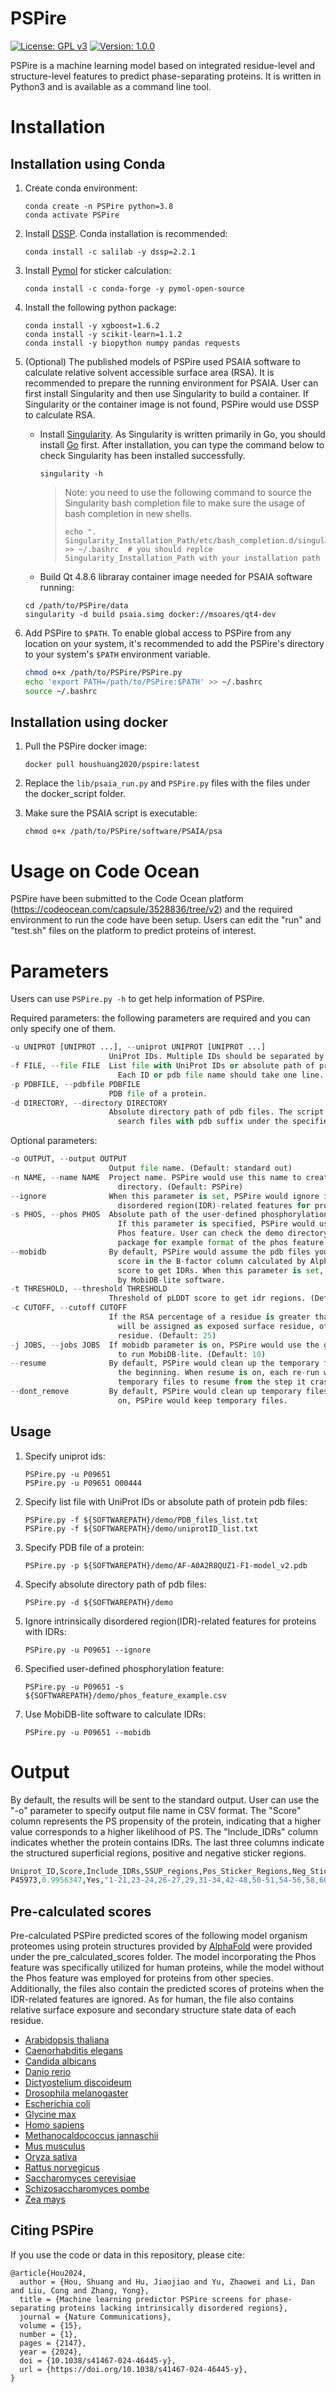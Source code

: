 # PSPire

[![License: GPL v3](https://img.shields.io/badge/License-GPLv3-blue.svg)](https://www.gnu.org/licenses/gpl-3.0) [![Version: 1.0.0](https://img.shields.io/badge/Version-1.0.0-brightgreen.svg)](https://www.gnu.org/licenses/gpl-3.0)

PSPire is a machine learning model based on integrated residue-level and structure-level features to predict phase-separating proteins. It is written in Python3 and is available as a command line tool.

# Installation

## Installation using Conda

1. Create conda environment:

   ```
   conda create -n PSPire python=3.8
   conda activate PSPire
   ```

2. Install [DSSP](https://github.com/PDB-REDO/dssp). Conda installation is recommended:

   ```shell
   conda install -c salilab -y dssp=2.2.1
   ```

3. Install [Pymol](https://pymol.org) for sticker calculation:

   ```shell
   conda install -c conda-forge -y pymol-open-source
   ```

4. Install the following python package:

   ```shell
   conda install -y xgboost=1.6.2 
   conda install -y scikit-learn=1.1.2 
   conda install -y biopython numpy pandas requests
   ```

5. (Optional) The published models of PSPire used PSAIA software to calculate relative solvent accessible surface area (RSA). It is recommended to prepare the running environment for PSAIA. User can first install Singularity and then use Singularity to build a container. If Singularity or the container image is not found, PSPire would use DSSP to calculate RSA.

   + Install [Singularity](https://apptainer.org/admin-docs/master/installation.html#). As Singularity is written primarily in Go, you should install [Go](https://go.dev/doc/install) first. After installation, you can type the command below to check Singularity has been installed successfully.

     ```shell
     singularity -h
     ```

     > Note: you need to use the following command to source the Singularity bash completion file to make sure the usage of bash completion in new shells.
     >
     > ```shell
     > echo ". Singularity_Installation_Path/etc/bash_completion.d/singularity" >> ~/.bashrc  # you should replce Singularity_Installation_Path with your installation path
     > ```

   + Build Qt 4.8.6 libraray container image needed for PSAIA software running:

   ```shell
   cd /path/to/PSPire/data
   singularity -d build psaia.simg docker://msoares/qt4-dev
   ```

6. Add PSPire to `$PATH`. To enable global access to PSPire from any location on your system, it's recommended to add the PSPire's directory to your system's `$PATH` environment variable. 

   ```bash
   chmod o+x /path/to/PSPire/PSPire.py
   echo 'export PATH=/path/to/PSPire:$PATH' >> ~/.bashrc
   source ~/.bashrc
   ```

## Installation using docker

1. Pull the PSPire docker image:

   ```shell
   docker pull houshuang2020/pspire:latest
   ```

2. Replace the `lib/psaia_run.py` and `PSPire.py` files with the files under the docker_script folder.
3. Make sure the PSAIA script is executable:
   ```
   chmod o+x /path/to/PSPire/software/PSAIA/psa
   ```
# Usage on Code Ocean
PSPire have been submitted to the Code Ocean platform (https://codeocean.com/capsule/3528836/tree/v2) and the required environment to run the code have been setup. Users can edit the "run" and "test.sh" files on the platform to predict proteins of interest.

# Parameters

Users can use `PSPire.py -h` to get help information of PSPire. 

Required parameters: the following parameters are required and you can only specify one of them.

```python
-u UNIPROT [UNIPROT ...], --uniprot UNIPROT [UNIPROT ...]
                      UniProt IDs. Multiple IDs should be separated by space.
-f FILE, --file FILE  List file with UniProt IDs or absolute path of protein pdb files.
                        Each ID or pdb file name should take one line.
-p PDBFILE, --pdbfile PDBFILE
                      PDB file of a protein.
-d DIRECTORY, --directory DIRECTORY
                      Absolute directory path of pdb files. The script will automatically
                        search files with pdb suffix under the specified directory.
```

Optional parameters:

```python
-o OUTPUT, --output OUTPUT
                      Output file name. (Default: standard out)
-n NAME, --name NAME  Project name. PSPire would use this name to create temporary
                        directory. (Default: PSPire)
--ignore              When this parameter is set, PSPire would ignore intrinsically
                        disordered region(IDR)-related features for proteins with IDRs.
-s PHOS, --phos PHOS  Absolute path of the user-defined phosphorylation (Phos) feature file.
                        If this parameter is specified, PSPire would use the model with the
                        Phos feature. User can check the demo directory of PSPire software 
                        package for example format of the phos feature file. (Default: '')
--mobidb              By default, PSPire would assume the pdb files you provide have pLDDT 
                        score in the B-factor column calculated by AlphaFold, and use the 
                        score to get IDRs. When this parameter is set, PSPire would get IDRs 
                        by MobiDB-lite software.
-t THRESHOLD, --threshold THRESHOLD
                      Threshold of pLDDT score to get idr regions. (Default: 50)
-c CUTOFF, --cutoff CUTOFF
                      If the RSA percentage of a residue is greater than this cutoff, it 
                        will be assigned as exposed surface residue, otherwise as buried 
                        residue. (Default: 25)
-j JOBS, --jobs JOBS  If mobidb parameter is on, PSPire would use the given number of cpus 
                        to run MobiDB-lite. (Default: 10)
--resume              By default, PSPire would clean up the temporary files and start from 
                        the beginning. When resume is on, each re-run would use previous 
                        temporary files to resume from the step it crashed.
--dont_remove         By default, PSPire would clean up temporary files. When dont_remove is 
                        on, PSPire would keep temporary files.
```

## Usage

1. Specify uniprot ids:

   ```shell
   PSPire.py -u P09651
   PSPire.py -u P09651 O00444
   ```

2. Specify list file with UniProt IDs or absolute path of protein pdb files:

   ```shell
   PSPire.py -f ${SOFTWAREPATH}/demo/PDB_files_list.txt
   PSPire.py -f ${SOFTWAREPATH}/demo/uniprotID_list.txt
   ```

3. Specify PDB file of a protein:

   ```shell
   PSPire.py -p ${SOFTWAREPATH}/demo/AF-A0A2R8QUZ1-F1-model_v2.pdb
   ```

4. Specify absolute directory path of pdb files:

   ```shell
   PSPire.py -d ${SOFTWAREPATH}/demo
   ```

5. Ignore intrinsically disordered region(IDR)-related features for proteins with IDRs:

   ```shell
   PSPire.py -u P09651 --ignore
   ```

6. Specified user-defined phosphorylation feature:

   ```shell
   PSPire.py -u P09651 -s ${SOFTWAREPATH}/demo/phos_feature_example.csv
   ```

7. Use MobiDB-lite software to calculate IDRs:

   ```shell
   PSPire.py -u P09651 --mobidb
   ```

# Output

By default, the results will be sent to the standard output. User can use the "-o" parameter to specify output file name in CSV format. The "Score" column represents the PS propensity of the protein, indicating that a higher value corresponds to a higher likelihood of PS. The "Include_IDRs" column indicates whether the protein contains IDRs. The last three columns indicate the structured superficial regions, positive and negative sticker regions.

```python
Uniprot_ID,Score,Include_IDRs,SSUP_regions,Pos_Sticker_Regions,Neg_Sticker_Regions
P45973,0.9956347,Yes,"1-21,23-24,26-27,29,31-34,42-48,50-51,54-56,58,60-62,64-65,68-69,71-80,113-115,118-122,124-125,127,129-132,134,136,139,141,143-144,146-148,152,154-155,157-159,161-162,165-166,168-191","[(2, 3, 4, 5, 6, 7), (74, 75, 76, 77, 79), (29, 152)]","[(179, 180, 181), (12, 13, 14, 15, 16, 17), (18, 19, 20, 21, 23, 24, 42, 50, 56, 58)]"
```

## Pre-calculated scores

Pre-calculated PSPire predicted scores of the following model organism proteomes using protein structures provided by [AlphaFold](https://alphafold.ebi.ac.uk/download) were provided under the pre_calculated_scores folder. The model incorporating the Phos feature was specifically utilized for human proteins, while the model without the Phos feature was employed for proteins from other species. Additionally, the files also contain the predicted scores of proteins when the IDR-related features are ignored. As for human, the file also contains relative surface exposure and secondary structure state data of each residue.

- [Arabidopsis thaliana](https://compbio-zhanglab.org/release/PSPire_scores/Arabidopsis_thaliana_scores.csv)
- [Caenorhabditis elegans](https://compbio-zhanglab.org/release/PSPire_scores/Caenorhabditis_elegans_scores.csv)
- [Candida albicans](https://compbio-zhanglab.org/release/PSPire_scores/Candida_albicans_scores.csv)
- [Danio rerio](https://compbio-zhanglab.org/release/PSPire_scores/Danio_rerio_scores.csv)
- [Dictyostelium discoideum](https://compbio-zhanglab.org/release/PSPire_scores/Dictyostelium_discoideum_scores.csv)
- [Drosophila melanogaster](https://compbio-zhanglab.org/release/PSPire_scores/Drosophila_melanogaster_scores.csv)
- [Escherichia coli](https://compbio-zhanglab.org/release/PSPire_scores/Escherichia_coli_scores.csv)
- [Glycine max](https://compbio-zhanglab.org/release/PSPire_scores/Glycine_max_scores.csv)
- [Homo sapiens](https://compbio-zhanglab.org/release/PSPire_scores/Homo_sapiens_scores.csv)
- [Methanocaldococcus jannaschii](https://compbio-zhanglab.org/release/PSPire_scores/Methanocaldococcus_jannaschii_scores.csv)
- [Mus musculus](https://compbio-zhanglab.org/release/PSPire_scores/Mus_musculus_scores.csv)
- [Oryza sativa](https://compbio-zhanglab.org/release/PSPire_scores/Oryza_sativa_scores.csv)
- [Rattus norvegicus](https://compbio-zhanglab.org/release/PSPire_scores/Rattus_norvegicus_scores.csv)
- [Saccharomyces cerevisiae](https://compbio-zhanglab.org/release/PSPire_scores/Saccharomyces_cerevisiae_scores.csv)
- [Schizosaccharomyces pombe](https://compbio-zhanglab.org/release/PSPire_scores/Schizosaccharomyces_pombe_scores.csv)
- [Zea mays](https://compbio-zhanglab.org/release/PSPire_scores/Zea_mays_scores.csv)

## Citing PSPire
If you use the code or data in this repository, please cite:

```
@article{Hou2024,
  author = {Hou, Shuang and Hu, Jiaojiao and Yu, Zhaowei and Li, Dan and Liu, Cong and Zhang, Yong},
  title = {Machine learning predictor PSPire screens for phase-separating proteins lacking intrinsically disordered regions},
  journal = {Nature Communications},
  volume = {15},
  number = {1},
  pages = {2147},
  year = {2024},
  doi = {10.1038/s41467-024-46445-y},
  url = {https://doi.org/10.1038/s41467-024-46445-y},
}
```
